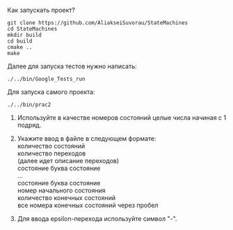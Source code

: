 Как запускать проект?
```
git clone https://github.com/AliakseiSuvorau/StateMachines
cd StateMachines
mkdir build
cd build
cmake ..
make
```
Далее для запуска тестов нужно написать:
```
./../bin/Google_Tests_run
```
Для запуска самого проекта:
```
./../bin/prac2
```


1) Используйте в качестве номеров состояний целые числа начиная с 1 подряд.
2) Укажите ввод в файле в следующем формате:
<br/> количество состояний
<br/> количество переходов
<br/> (далее идет описание переходов)
<br/> состояние буква состояние
<br/> ...
<br/> состояние буква состояние
<br/> номер начального состояния
<br/> количество конечных состояний
<br/> все номера конечных состояний через пробел

3) Для ввода epsilon-перехода используйте символ "-".

